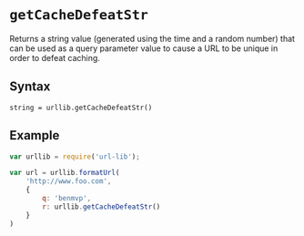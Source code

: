 # `getCacheDefeatStr`

Returns a string value (generated using the time and a random number) that can be used as a query parameter value to cause a URL to be unique in order to defeat caching.

## Syntax

`string = urllib.getCacheDefeatStr()`

## Example

```js
var urllib = require('url-lib');

var url = urllib.formatUrl(
    'http://www.foo.com',
    {
        q: 'benmvp',
        r: urllib.getCacheDefeatStr()
    }
)
```
